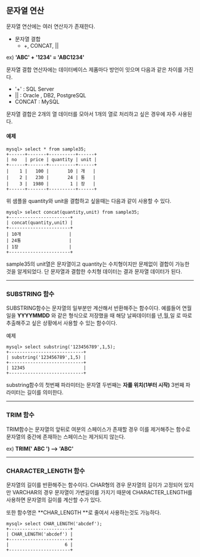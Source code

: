 ## **문자열 연산**

문자열 연산에는 여러 연산자가 존재한다. 

- 문자열 결합
  - +, CONCAT, ||

ex) **'ABC' + '1234' = 'ABC1234'**

문자열 결합 연산자에는 데이터베이스 제품마다 방언이 잇으며 다음과 같은 차이를 가진다.

- '+' : SQL Server
- || : Oracle , DB2, PostgreSQL
- CONCAT : MySQL

문자열 결합은 2개의 열 데이터를 모아서 1개의 열로 처리하고 싶은 경우에 자주 사용된다.

#### **예제**

```mysql
mysql> select * from sample35;
+------+-------+----------+------+
| no   | price | quantity | unit |
+------+-------+----------+------+
|    1 |   100 |       10 | 개   |
|    2 |   230 |       24 | 통   |
|    3 |  1980 |        1 | 장   |
+------+-------+----------+------+
```

위 샘플을 quantity와 unit을 결합하고 싶을때는 다음과 같이 사용할 수 있다.

```mysql
mysql> select concat(quantity,unit) from sample35;
+-----------------------+
| concat(quantity,unit) |
+-----------------------+
| 10개                  |
| 24통                  |
| 1장                   |
+-----------------------+
```

sample35의 unit열은 문자열이고 quantity는 수치형이지만 문제없이 결합이 가능한 것을 알게되었다. 단 문자열과 결합한 수치형 데이터는 결과 문자열 데이터가 된다.

------

### **SUBSTRING** 함수

SUBSTRING함수는 문자열의 일부분만 계산해서 반환해주는 함수이다. 예를들어 연월일을 **YYYYMMDD** 와 같은 형식으로 저장했을 때 해당 날짜데이터를 년,월,일 로 따로 추출해주고 싶은 상황에서 사용할 수 있는 함수이다.

예제

```mysql
mysql> select substring('123456789',1,5);
+----------------------------+
| substring('123456789',1,5) |
+----------------------------+
| 12345                      |
+----------------------------+
```

substring함수의 첫번째 파라미터는 문자열 두번째는 **자를 위치(1부터 시작)** 3번째 파라미터는 길이를 의미한다.

------

### **TRIM 함수**

TRIM함수는 문자열의 앞뒤로 여분의 스페이스가 존재할 경우 이를 제거해주는 함수로 문자열의 중간에 존재하는 스페이스는 제거되지 않는다.

ex) **TRIM(' ABC ') --> 'ABC'**

------

### **CHARACTER_LENGTH 함수**

문자열의 길이를 반환해주는 함수이다. CHAR형의 경우 문자열의 길이가 고정되어 있지만 VARCHAR의 경우 문자열이 가변길이를 가지기 때문에  CHARACTER_LENGTH를 사용하면 문자열의 길이를 계산할 수가 있다. 

또한 함수명은 **CHAR_LENGTH **로 줄여서 사용하는것도 가능하다.

```mysql
mysql> select CHAR_LENGTH('abcdef');
+-----------------------+
| CHAR_LENGTH('abcdef') |
+-----------------------+
|                     6 |
+-----------------------+
```

